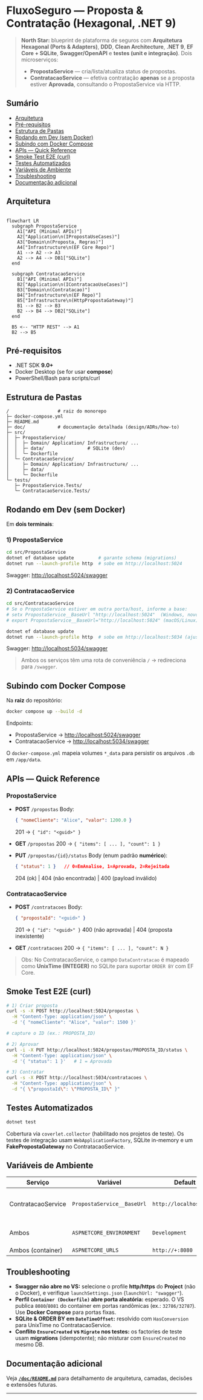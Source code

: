 # FluxoSeguro — Proposta & Contratação (Hexagonal, .NET 9)

> **North Star:** blueprint de plataforma de seguros com **Arquitetura Hexagonal (Ports & Adapters)**, **DDD**, **Clean Architecture**, **.NET 9**, **EF Core + SQLite**, **Swagger/OpenAPI** e **testes (unit e integração)**. Dois microserviços:
>
> - **PropostaService** — cria/lista/atualiza status de propostas.
> - **ContratacaoService** — efetiva contratação **apenas** se a proposta estiver **Aprovada**, consultando o PropostaService via HTTP.

## Sumário

- [Arquitetura](#arquitetura)
- [Pré-requisitos](#pré-requisitos)
- [Estrutura de Pastas](#estrutura-de-pastas)
- [Rodando em Dev (sem Docker)](#rodando-em-dev-sem-docker)
- [Subindo com Docker Compose](#subindo-com-docker-compose)
- [APIs — Quick Reference](#apis--quick-reference)
- [Smoke Test E2E (curl)](#smoke-test-e2e-curl)
- [Testes Automatizados](#testes-automatizados)
- [Variáveis de Ambiente](#variáveis-de-ambiente)
- [Troubleshooting](#troubleshooting)
- [Documentação adicional](#documentação-adicional)

## Arquitetura

```mermaid

flowchart LR
  subgraph PropostaService
    A1["API (Minimal APIs)"]
    A2["Application\n(IPropostaUseCases)"]
    A3["Domain\n(Proposta, Regras)"]
    A4["Infrastructure\n(EF Core Repo)"]
    A1 --> A2 --> A3
    A2 --> A4 --> DB1["SQLite"]
  end

  subgraph ContratacaoService
    B1["API (Minimal APIs)"]
    B2["Application\n(IContratacaoUseCases)"]
    B3["Domain\n(Contratacao)"]
    B4["Infrastructure\n(EF Repo)"]
    B5["Infrastructure\n(HttpPropostaGateway)"]
    B1 --> B2 --> B3
    B2 --> B4 --> DB2["SQLite"]
  end

  B5 <-- "HTTP REST" --> A1
  B2 --> B5

```

## Pré-requisitos

* .NET SDK **9.0+**
* Docker Desktop (se for usar **compose**)
* PowerShell/Bash para scripts/curl

## Estrutura de Pastas

```
/                  # raiz do monorepo
├─ docker-compose.yml
├─ README.md
├─ doc/            # documentação detalhada (design/ADRs/how-to)
├─ src/
│  ├─ PropostaService/
│  │  ├─ Domain/ Application/ Infrastructure/ ...
│  │  ├─ data/                # SQLite (dev)
│  │  └─ Dockerfile
│  └─ ContratacaoService/
│     ├─ Domain/ Application/ Infrastructure/ ...
│     ├─ data/
│     └─ Dockerfile
└─ tests/
   ├─ PropostaService.Tests/
   └─ ContratacaoService.Tests/
```

## Rodando em Dev (sem Docker)

Em **dois terminais**:

### 1) PropostaService

```bash
cd src/PropostaService
dotnet ef database update         # garante schema (migrations)
dotnet run --launch-profile http  # sobe em http://localhost:5024
```

Swagger: [http://localhost:5024/swagger](http://localhost:5024/swagger)

### 2) ContratacaoService

```bash
cd src/ContratacaoService
# Se o PropostaService estiver em outra porta/host, informe a base:
# setx PropostaService__BaseUrl "http://localhost:5024"  (Windows, novo terminal)
# export PropostaService__BaseUrl="http://localhost:5024" (macOS/Linux)

dotnet ef database update
dotnet run --launch-profile http  # sobe em http://localhost:5034 (ajuste conforme seu profile)
```

Swagger: [http://localhost:5034/swagger](http://localhost:5034/swagger)

> Ambos os serviços têm uma rota de conveniência `/` → redireciona para `/swagger`.

## Subindo com Docker Compose

Na **raiz** do repositório:

```bash
docker compose up --build -d
```

Endpoints:

* PropostaService → [http://localhost:5024/swagger](http://localhost:5024/swagger)
* ContratacaoService → [http://localhost:5034/swagger](http://localhost:5034/swagger)

O `docker-compose.yml` mapeia volumes `*_data` para persistir os arquivos `.db` em `/app/data`.

## APIs — Quick Reference

### PropostaService

* **POST** `/propostas`
  Body:

  ```json
  { "nomeCliente": "Alice", "valor": 1200.0 }
  ```

  201 → `{ "id": "<guid>" }`

* **GET** `/propostas`
  200 → `{ "items": [ ... ], "count": 1 }`

* **PUT** `/propostas/{id}/status`
  Body (enum padrão **numérico**):

  ```json
  { "status": 1 }   // 0=EmAnalise, 1=Aprovada, 2=Rejeitada
  ```

  204 (ok) | 404 (não encontrada) | 400 (payload inválido)

### ContratacaoService

* **POST** `/contratacoes`
  Body:

  ```json
  { "propostaId": "<guid>" }
  ```

  201 → `{ "id": "<guid>" }`
  400 (não aprovada) | 404 (proposta inexistente)

* **GET** `/contratacoes`
  200 → `{ "items": [ ... ], "count": N }`

> Obs: No ContratacaoService, o campo `DataContratacao` é mapeado como **UnixTime (INTEGER)** no SQLite para suportar `ORDER BY` com EF Core.

## Smoke Test E2E (curl)

```bash
# 1) Criar proposta
curl -s -X POST http://localhost:5024/propostas \
  -H "Content-Type: application/json" \
  -d '{ "nomeCliente": "Alice", "valor": 1500 }'

# capture o ID (ex.: PROPOSTA_ID)

# 2) Aprovar
curl -i -X PUT http://localhost:5024/propostas/PROPOSTA_ID/status \
  -H "Content-Type: application/json" \
  -d '{ "status": 1 }'   # 1 = Aprovada

# 3) Contratar
curl -s -X POST http://localhost:5034/contratacoes \
  -H "Content-Type: application/json" \
  -d "{ \"propostaId\": \"PROPOSTA_ID\" }"
```

## Testes Automatizados

```bash
dotnet test
```

Cobertura via `coverlet.collector` (habilitado nos projetos de teste). Os testes de integração usam `WebApplicationFactory`, SQLite in-memory e um **FakePropostaGateway** no ContratacaoService.

## Variáveis de Ambiente

| Serviço            | Variável                   | Default                 | Uso                                  |
| ------------------ | -------------------------- | ----------------------- | ------------------------------------ |
| ContratacaoService | `PropostaService__BaseUrl` | `http://localhost:5024` | BaseAddress do HttpClient do gateway |
| Ambos              | `ASPNETCORE_ENVIRONMENT`   | `Development`           | Habilita Swagger UI, etc.            |
| Ambos (container)  | `ASPNETCORE_URLS`          | `http://+:8080`         | Bind Kestrel                         |

## Troubleshooting

* **Swagger não abre no VS:** selecione o profile **http/https** do **Project** (não o Docker), e verifique `launchSettings.json` (`launchUrl: "swagger"`).
* **Perfil `Container (Dockerfile)` abre porta aleatória:** esperado. O VS publica `8080`/`8081` do container em portas randômicas (ex.: `32786/32787`). Use **Docker Compose** para portas fixas.
* **SQLite & ORDER BY em `DateTimeOffset`:** resolvido com `HasConversion` para UnixTime no ContratacaoService.
* **Conflito `EnsureCreated` vs `Migrate` nos testes:** os factories de teste usam **migrations** (idempotente); não misturar com `EnsureCreated` no mesmo DB.

## Documentação adicional

Veja **[`/doc/README.md`](doc/README.md)** para detalhamento de arquitetura, camadas, decisões e extensões futuras.

---
